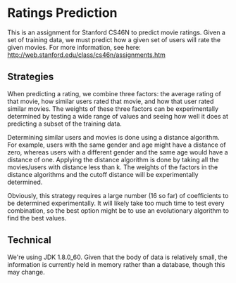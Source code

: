 # Ratings Prediction
This is an assignment for Stanford CS46N to predict movie ratings. Given a set of training data, we must predict how a given set of users will rate the given movies. For more information, see here: http://web.stanford.edu/class/cs46n/assignments.htm

## Strategies
When predicting a rating, we combine three factors: the average rating of that movie, how similar users rated that movie, and how that user rated similar movies. The weights of these three factors can be experimentally determined by testing a wide range of values and seeing how well it does at predicting a subset of the training data.

Determining similar users and movies is done using a distance algorithm. For example, users with the same gender and age might have a distance of zero, whereas users with a different gender and the same age would have a distance of one. Applying the distance algorithm is done by taking all the movies/users with distance less than k. The weights of the factors in the distance algorithms and the cutoff distance will be experimentally determined.

Obviously, this strategy requires a large number (16 so far) of coefficients to be determined experimentally. It will likely take too much time to test every combination, so the best option might be to use an evolutionary algorithm to find the best values.  

## Technical
We're using JDK 1.8.0_60. Given that the body of data is relatively small, the information is currently held in memory rather than a database, though this may change.

